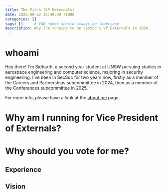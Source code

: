 ```yaml
---
title: The Pitch (VP Externals)
date: 2025-09-22 15:40:00 +1000
categories: []
tags: []     # TAG names should always be lowercase
description: Why I'm running to be SecSoc's VP Externals in 2026.
---
```


# whoami
Hey there! I'm Sidharth, a second year student at UNSW pursuing studies in aerospace engineering and computer science, majoring in security engineering. I've been in SecSoc for two years now, firstly as a member of the Careers and Partnerships subcommittee in 2024, then as a member of the Conferences subcommittee in 2025.

For more info, please have a look at the [about me](../About-Me-(Start-here!)) page.

# Why am I running for Vice President of Externals? 

# Why should you vote for me?

## Experience

## Vision